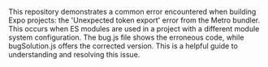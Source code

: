This repository demonstrates a common error encountered when building Expo projects: the 'Unexpected token export' error from the Metro bundler. This occurs when ES modules are used in a project with a different module system configuration.  The bug.js file shows the erroneous code, while bugSolution.js offers the corrected version.  This is a helpful guide to understanding and resolving this issue.